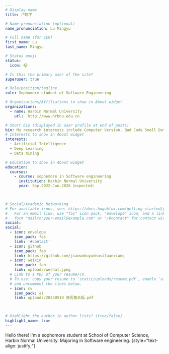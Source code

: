```yaml
---
# Display name
title: 卢鸣宇

# Name pronunciation (optional)
name_pronunciation: Lu Mingyu

# Full name (for SEO)
first_name: Lu
last_name: Mingyu

# Status emoji
status:
  icon: 🎧

# Is this the primary user of the site?
superuser: true

# Role/position/tagline
role: Sophomore student of Software Engineering

# Organizations/Affiliations to show in About widget
organizations:
  - name: Harbin Normal University
    url:  http://www.hrbnu.edu.cn

# Short bio (displayed in user profile at end of posts)
bio: My research interests include Computer Version, Bad Code Smell Detection.
# Interests to show in About widget
interests:
  - Artificial Intelligence
  - Deep Learning
  - Data mining

# Education to show in About widget
education:
  courses:
    - course: sophomore in Software engineering
      institution: Harbin Normal University
      year: Sep.2022-Jun.2026（expected）
   


# Social/Academic Networking
# For available icons, see: https://docs.hugoblox.com/getting-started/page-builder/#icons
#   For an email link, use "fas" icon pack, "envelope" icon, and a link in the
#   form "mailto:your-email@example.com" or "/#contact" for contact widget.
social:
social:
  - icon: envelope
    icon_pack: fas
    link: '#contact'
  - icon: github
    icon_pack: fab
    link: https://github.com/jiaowobuyaohusiluanxiang
  - icon: weixin
    icon_pack: fab
    link: uploads/wechat.jpeg
  # Link to a PDF of your resume/CV.
  # To use: copy your resume to `static/uploads/resume.pdf`, enable `ai` icons in `params.yaml`,
  # and uncomment the lines below.
  - icon: cv
    icon_pack: ai
    link: uploads/20240519 简历第五版.pdf

 

# Highlight the author in author lists? (true/false)
highlight_name: true
---
```


Hello there! I'm a sophomore student at School of Computer Science, Harbin Normal University. Majoring in Software engineering.
{style="text-align: justify;"}
